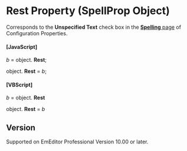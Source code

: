 # Rest Property (SpellProp Object)

Corresponds to the **Unspecified Text** check box in the
[**Spelling** page](../../dlg/properties/spell/index) of Configuration Properties.

#### \[JavaScript\]

_b_ =
object. **Rest**;

object. **Rest** = _b_;

#### \[VBScript\]

_b_ =
object. **Rest**

object. **Rest** = _b_

## Version

Supported on EmEditor Professional Version 10.00 or later.